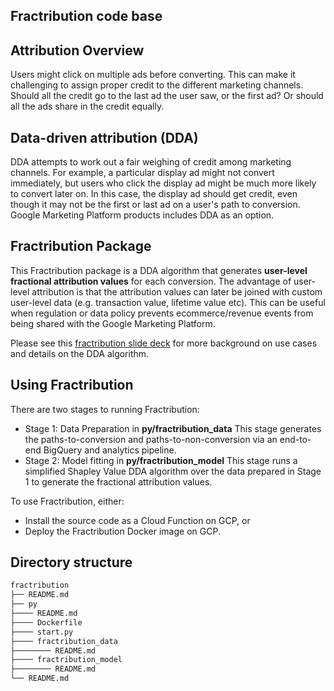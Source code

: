 ## Fractribution code base

## Attribution Overview

Users might click on multiple ads before converting. This can make it
challenging to assign proper credit to the different marketing channels. Should
all the credit go to the last ad the user saw, or the first ad? Or should all
the ads share in the credit equally.

## Data-driven attribution (DDA)
DDA attempts to work out a fair weighing of credit among marketing channels. For
example, a particular display ad might not convert immediately, but users who
click the display ad might be much more likely to convert later on. In this
case, the display ad should get credit, even though it may not be the first or
last ad on a user's path to conversion. Google Marketing Platform products
includes DDA as an option.

## Fractribution Package
This Fractribution package is a DDA algorithm that generates
**user-level fractional attribution values** for each conversion. The
advantage of user-level attribution is that the attribution values can later be
joined with custom user-level data (e.g. transaction value, lifetime value etc).
This can be useful when regulation or data policy prevents ecommerce/revenue
events from being shared with the Google Marketing Platform.

Please see this
[fractribution slide deck](https://storage.cloud.google.com/fractribution-external-share/fractribution-introduction.pdf)
for more background on use cases and details on the DDA algorithm.

## Using Fractribution
There are two stages to running Fractribution:

* Stage 1: Data Preparation in **py/fractribution_data**
This stage generates the paths-to-conversion and paths-to-non-conversion via
an end-to-end BigQuery and analytics pipeline.
* Stage 2: Model fitting in **py/fractribution_model**
This stage runs a simplified Shapley Value DDA algorithm over the data prepared
in Stage 1 to generate the fractional attribution values.

To use Fractribution, either:

* Install the source code as a Cloud Function on GCP, or
* Deploy the Fractribution Docker image on GCP.

## Directory structure

```bash
fractribution
├── README.md
├── py
├──── README.md
├──── Dockerfile
├──── start.py
├──── fractribution_data
├──────── README.md
├──── fractribution_model
├──────── README.md
└── README.md
```

